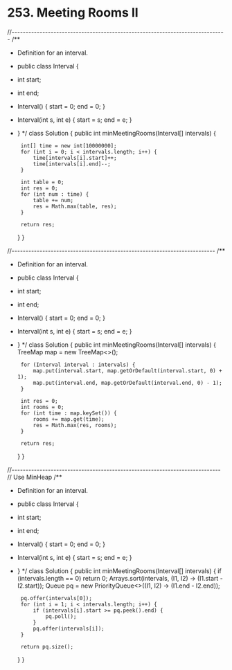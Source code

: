# 253. Meeting Rooms II

//----------------------------------------------------------------------------- /\*\*

* Definition for an interval.
* public class Interval {
* int start;
* int end;
* Interval\(\) { start = 0; end = 0; }
* Interval\(int s, int e\) { start = s; end = e; }
* } \*/ class Solution { public int minMeetingRooms\(Interval\[\] intervals\) {

  ```text
   int[] time = new int[10000000];
   for (int i = 0; i < intervals.length; i++) {
       time[intervals[i].start]++;
       time[intervals[i].end]--;
   }

   int table = 0;
   int res = 0;
   for (int num : time) {
       table += num;
       res = Math.max(table, res);
   }

   return res;
  ```

  } }

//------------------------------------------------------------------------- /\*\*

* Definition for an interval.
* public class Interval {
* int start;
* int end;
* Interval\(\) { start = 0; end = 0; }
* Interval\(int s, int e\) { start = s; end = e; }
* } \*/ class Solution { public int minMeetingRooms\(Interval\[\] intervals\) { TreeMap map = new TreeMap&lt;&gt;\(\);

  ```text
   for (Interval interval : intervals) {
       map.put(interval.start, map.getOrDefault(interval.start, 0) + 1);
       map.put(interval.end, map.getOrDefault(interval.end, 0) - 1);
   }

   int res = 0;
   int rooms = 0;
   for (int time : map.keySet()) {
       rooms += map.get(time);
       res = Math.max(res, rooms);
   }

   return res;
  ```

  } }

//--------------------------------------------------------------------------- // Use MinHeap /\*\*

* Definition for an interval.
* public class Interval {
* int start;
* int end;
* Interval\(\) { start = 0; end = 0; }
* Interval\(int s, int e\) { start = s; end = e; }
* } \*/ class Solution { public int minMeetingRooms\(Interval\[\] intervals\) { if \(intervals.length == 0\) return 0; Arrays.sort\(intervals, \(I1, I2\) -&gt; \(I1.start - I2.start\)\); Queue pq = new PriorityQueue&lt;&gt;\(\(I1, I2\) -&gt; \(I1.end - I2.end\)\);

  ```text
   pq.offer(intervals[0]);
   for (int i = 1; i < intervals.length; i++) {
       if (intervals[i].start >= pq.peek().end) {
           pq.poll();
       } 
       pq.offer(intervals[i]);
   }

   return pq.size();
  ```

  } }

